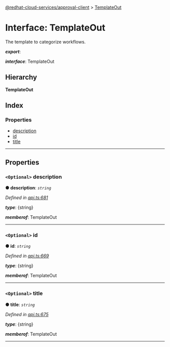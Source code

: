 [@redhat-cloud-services/approval-client](../README.md) > [TemplateOut](../interfaces/templateout.md)

# Interface: TemplateOut

The template to categorize workflows.

*__export__*: 

*__interface__*: TemplateOut

## Hierarchy

**TemplateOut**

## Index

### Properties

* [description](templateout.md#description)
* [id](templateout.md#id)
* [title](templateout.md#title)

---

## Properties

<a id="description"></a>

### `<Optional>` description

**● description**: *`string`*

*Defined in [api.ts:681](https://github.com/RedHatInsights/javascript-clients/blob/master/packages/approval/api.ts#L681)*

*__type__*: {string}

*__memberof__*: TemplateOut

___
<a id="id"></a>

### `<Optional>` id

**● id**: *`string`*

*Defined in [api.ts:669](https://github.com/RedHatInsights/javascript-clients/blob/master/packages/approval/api.ts#L669)*

*__type__*: {string}

*__memberof__*: TemplateOut

___
<a id="title"></a>

### `<Optional>` title

**● title**: *`string`*

*Defined in [api.ts:675](https://github.com/RedHatInsights/javascript-clients/blob/master/packages/approval/api.ts#L675)*

*__type__*: {string}

*__memberof__*: TemplateOut

___

